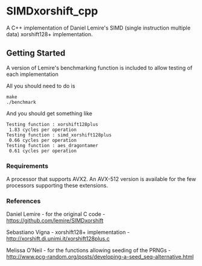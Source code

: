 # SIMDxorshift_cpp

A C++ implementation of Daniel Lemire's SIMD (single instruction multiple data) xorshift128+ implementation.

## Getting Started

A version of Lemire's benchmarking function is included to allow testing of each implementation

All you should need to do is

```
make
./benchmark
```

And you should get something like

```
Testing function : xorshift128plus
 1.83 cycles per operation
Testing function : simd_xorshift128plus
 0.66 cycles per operation
Testing function : aes_dragontamer
 0.61 cycles per operation
```

### Requirements

A processor that supports AVX2. An AVX-512 version is available for the few processors supporting these extensions.

### References

Daniel Lemire - for the original C code - https://github.com/lemire/SIMDxorshift

Sebastiano Vigna - xorshift128+ implementation - http://xorshift.di.unimi.it/xorshift128plus.c

Melissa O'Neil - for the functions allowing seeding of the PRNGs - http://www.pcg-random.org/posts/developing-a-seed_seq-alternative.html



